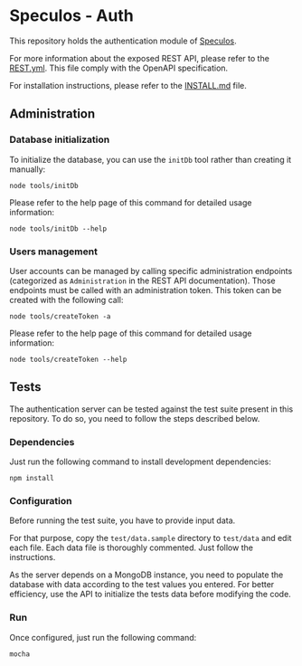 # Speculos - Auth

This repository holds the authentication module of [Speculos](https://github.com/speculos/speculos).

For more information about the exposed REST API, please refer to the [REST.yml](REST.yml). This file comply with the OpenAPI specification.

For installation instructions, please refer to the [INSTALL.md](INSTALL.md) file.

## Administration

### Database initialization

To initialize the database, you can use the `initDb` tool rather than creating it manually:

```shell
node tools/initDb
```

Please refer to the help page of this command for detailed usage information:

```shell
node tools/initDb --help
```

### Users management

User accounts can be managed by calling specific administration endpoints (categorized as `Administration` in the REST API documentation). Those endpoints must be called with an administration token. This token can be created with the following call:

```shell
node tools/createToken -a
```

Please refer to the help page of this command for detailed usage information:

```shell
node tools/createToken --help
```

## Tests

The authentication server can be tested against the test suite present in this repository. To do so, you need to follow the steps described below.

### Dependencies

Just run the following command to install development dependencies:
```shell
npm install
```

### Configuration

Before running the test suite, you have to provide input data.

For that purpose, copy the `test/data.sample` directory to `test/data` and edit each file.
Each data file is thoroughly commented. Just follow the instructions.

As the server depends on a MongoDB instance, you need to populate the database with data according to the test values you entered.
For better efficiency, use the API to initialize the tests data before modifying the code.

### Run

Once configured, just run the following command:

```shell
mocha
```